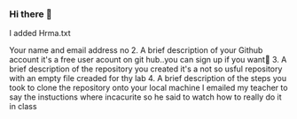 ### Hi there 👋

<!--
**harrma/harrma** is a ✨ _special_ ✨ repository because its `README.md` (this file) appears on your GitHub profile.

Here are some ideas to get you started:

- 🔭 I’m currently working on ...
- 🌱 I’m currently learning ...
- 👯 I’m looking to collaborate on ...
- 🤔 I’m looking for help with ...
- 💬 Ask me about ...
- 📫 How to reach me: ...
- 😄 Pronouns: ...
- ⚡ Fun fact: ...
-->I added Hrma.txt
Your name and email address no
2. A brief description of your Github account it's a free user acount on git hub..you can sign up if you want🤷
3. A brief description of the repository you created it's a not so usful repository with an empty file creaded for thy lab
4. A brief description of the steps you took to clone the repository onto your local machine I emailed my teacher to say the instuctions where incacurite so he said to watch how to really do it in class